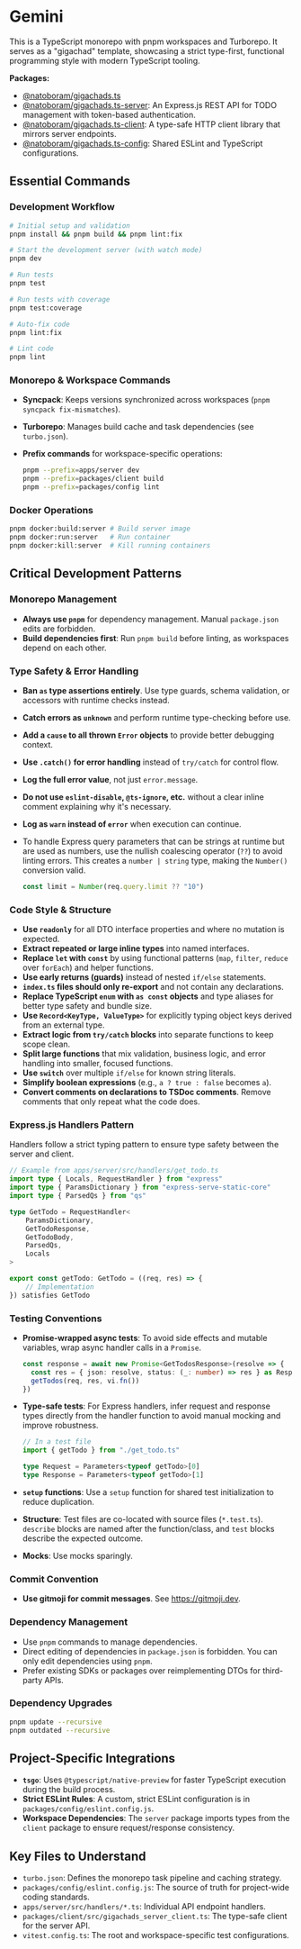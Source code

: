 # Gemini

This is a TypeScript monorepo with pnpm workspaces and Turborepo. It serves as a "gigachad" template, showcasing a strict type-first, functional programming style with modern TypeScript tooling.

**Packages:**

- [@natoboram/gigachads.ts](.)
- [@natoboram/gigachads.ts-server](apps/server): An Express.js REST API for TODO management with token-based authentication.
- [@natoboram/gigachads.ts-client](packages/client): A type-safe HTTP client library that mirrors server endpoints.
- [@natoboram/gigachads.ts-config](packages/config): Shared ESLint and TypeScript configurations.

## Essential Commands

### Development Workflow

```sh
# Initial setup and validation
pnpm install && pnpm build && pnpm lint:fix

# Start the development server (with watch mode)
pnpm dev

# Run tests
pnpm test

# Run tests with coverage
pnpm test:coverage

# Auto-fix code
pnpm lint:fix

# Lint code
pnpm lint
```

### Monorepo & Workspace Commands

- **Syncpack**: Keeps versions synchronized across workspaces (`pnpm syncpack fix-mismatches`).
- **Turborepo**: Manages build cache and task dependencies (see `turbo.json`).
- **Prefix commands** for workspace-specific operations:

  ```sh
  pnpm --prefix=apps/server dev
  pnpm --prefix=packages/client build
  pnpm --prefix=packages/config lint
  ```

### Docker Operations

```bash
pnpm docker:build:server # Build server image
pnpm docker:run:server   # Run container
pnpm docker:kill:server  # Kill running containers
```

## Critical Development Patterns

### Monorepo Management

- **Always use `pnpm`** for dependency management. Manual `package.json` edits are forbidden.
- **Build dependencies first**: Run `pnpm build` before linting, as workspaces depend on each other.

### Type Safety & Error Handling

- **Ban `as` type assertions entirely**. Use type guards, schema validation, or accessors with runtime checks instead.
- **Catch errors as `unknown`** and perform runtime type-checking before use.
- **Add a `cause` to all thrown `Error` objects** to provide better debugging context.
- **Use `.catch()` for error handling** instead of `try/catch` for control flow.
- **Log the full error value**, not just `error.message`.
- **Do not use `eslint-disable`, `@ts-ignore`, etc.** without a clear inline comment explaining why it's necessary.
- **Log as `warn` instead of `error`** when execution can continue.
- To handle Express query parameters that can be strings at runtime but are used as numbers, use the nullish coalescing operator (`??`) to avoid linting errors. This creates a `number | string` type, making the `Number()` conversion valid.

  ```ts
  const limit = Number(req.query.limit ?? "10")
  ```

### Code Style & Structure

- **Use `readonly`** for all DTO interface properties and where no mutation is expected.
- **Extract repeated or large inline types** into named interfaces.
- **Replace `let` with `const`** by using functional patterns (`map`, `filter`, `reduce` over `forEach`) and helper functions.
- **Use early returns (guards)** instead of nested `if/else` statements.
- **`index.ts` files should only re-export** and not contain any declarations.
- **Replace TypeScript `enum` with `as const` objects** and type aliases for better type safety and bundle size.
- **Use `Record<KeyType, ValueType>`** for explicitly typing object keys derived from an external type.
- **Extract logic from `try/catch` blocks** into separate functions to keep scope clean.
- **Split large functions** that mix validation, business logic, and error handling into smaller, focused functions.
- **Use `switch`** over multiple `if/else` for known string literals.
- **Simplify boolean expressions** (e.g., `a ? true : false` becomes `a`).
- **Convert comments on declarations to TSDoc comments**. Remove comments that only repeat what the code does.

### Express.js Handlers Pattern

Handlers follow a strict typing pattern to ensure type safety between the server and client.

```ts
// Example from apps/server/src/handlers/get_todo.ts
import type { Locals, RequestHandler } from "express"
import type { ParamsDictionary } from "express-serve-static-core"
import type { ParsedQs } from "qs"

type GetTodo = RequestHandler<
	ParamsDictionary,
	GetTodoResponse,
	GetTodoBody,
	ParsedQs,
	Locals
>

export const getTodo: GetTodo = ((req, res) => {
	// Implementation
}) satisfies GetTodo
```

### Testing Conventions

- **Promise-wrapped async tests**: To avoid side effects and mutable variables, wrap async handler calls in a `Promise`.

  ```ts
  const response = await new Promise<GetTodosResponse>(resolve => {
  	const res = { json: resolve, status: (_: number) => res } as Response
  	getTodos(req, res, vi.fn())
  })
  ```

- **Type-safe tests**: For Express handlers, infer request and response types directly from the handler function to avoid manual mocking and improve robustness.

  ```ts
  // In a test file
  import { getTodo } from "./get_todo.ts"

  type Request = Parameters<typeof getTodo>[0]
  type Response = Parameters<typeof getTodo>[1]
  ```

- **`setup` functions**: Use a `setup` function for shared test initialization to reduce duplication.
- **Structure**: Test files are co-located with source files (`*.test.ts`). `describe` blocks are named after the function/class, and `test` blocks describe the expected outcome.
- **Mocks**: Use mocks sparingly.

### Commit Convention

- **Use gitmoji for commit messages**. See <https://gitmoji.dev>.

### Dependency Management

- Use `pnpm` commands to manage dependencies.
- Direct editing of dependencies in `package.json` is forbidden. You can only edit dependencies using `pnpm`.
- Prefer existing SDKs or packages over reimplementing DTOs for third-party APIs.

### Dependency Upgrades

```sh
pnpm update --recursive
pnpm outdated --recursive
```

## Project-Specific Integrations

- **`tsgo`**: Uses `@typescript/native-preview` for faster TypeScript execution during the build process.
- **Strict ESLint Rules**: A custom, strict ESLint configuration is in `packages/config/eslint.config.js`.
- **Workspace Dependencies**: The `server` package imports types from the `client` package to ensure request/response consistency.

## Key Files to Understand

- `turbo.json`: Defines the monorepo task pipeline and caching strategy.
- `packages/config/eslint.config.js`: The source of truth for project-wide coding standards.
- `apps/server/src/handlers/*.ts`: Individual API endpoint handlers.
- `packages/client/src/gigachads_server_client.ts`: The type-safe client for the server API.
- `vitest.config.ts`: The root and workspace-specific test configurations.
